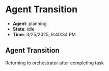 # Agent Transition

- **Agent**: planning
- **State**: idle
- **Time**: 3/25/2025, 9:40:34 PM

## Agent Transition

Returning to orchestrator after completing task

